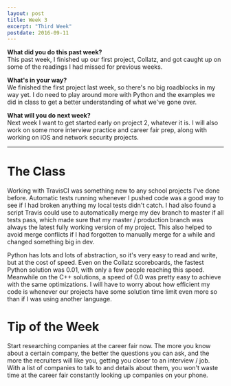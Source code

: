 ```yaml
---
layout: post
title: Week 3
excerpt: "Third Week"
postdate: 2016-09-11
---
```


**What did you do this past week?**  
This past week, I finished up our first project, Collatz, and got caught up on some of the readings I had missed for previous weeks.

**What's in your way?**  
We finished the first project last week, so there's no big roadblocks in my way yet. I do need to play around more with Python and the examples we did in class to get a better understanding of what we've gone over.


**What will you do next week?**  
Next week I want to get started early on project 2, whatever it is. I will also work on some more interview practice and career fair prep, along with working on iOS and network security projects.
***

# The Class
Working with TravisCI was something new to any school projects I've done before. Automatic tests running whenever I pushed code was a good way to see if I had broken anything my local tests didn't catch. I had also found a script Travis could use to automatically merge my dev branch to master if all tests pass, which made sure that my master / production branch was always the latest fully working version of my project. This also helped to avoid merge conflicts if I had forgotten to manually merge for a while and changed something big in dev.  


Python has lots and lots of abstraction, so it's very easy to read and write, but at the cost of speed. Even on the Collatz scoreboards, the fastest Python solution was 0.01, with only a few people reaching this speed. Meanwhile on the C++ solutions, a speed of 0.0 was pretty easy to achieve with the same optimizations. I will have to worry about how efficient my code is whenever our projects have some solution time limit even more so than if I was using another language.


# Tip of the Week
Start researching companies at the career fair now. The more you know about a certain company, the better the questions you can ask, and the more the recruiters will like you, getting you closer to an interview / job. With a list of companies to talk to and details about them, you won't waste time at the career fair constantly looking up companies on your phone.

